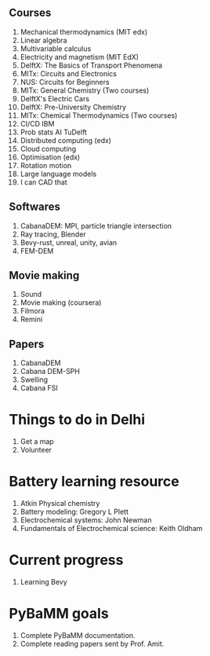 
## Courses

1. Mechanical thermodynamics (MIT edx)
2. Linear algebra
3. Multivariable calculus
4. Electricity and magnetism (MIT EdX)
5. DelftX: The Basics of Transport Phenomena
6. MITx: Circuits and Electronics
7. NUS: Circuits for Beginners
8. MITx: General Chemistry (Two courses)
9. DelftX's Electric Cars
10. DelftX: Pre-University Chemistry
11. MITx: Chemical Thermodynamics (Two courses)
12. CI/CD IBM
13. Prob stats AI TuDelft
14. Distributed computing (edx)
15. Cloud computing
16. Optimisation (edx)
17. Rotation motion
18. Large language models
20. I can CAD that



## Softwares

1. CabanaDEM: MPI, particle triangle intersection
2. Ray tracing, Blender
3. Bevy-rust, unreal, unity, avian
4. FEM-DEM

## Movie making

1. Sound
2. Movie making (coursera)
3. Filmora
4. Remini

## Papers

1. CabanaDEM
2. Cabana DEM-SPH
3. Swelling
4. Cabana FSI


# Things to do in Delhi

1. Get a map
2. Volunteer


# Battery learning resource

1. Atkin Physical chemistry
2. Battery modeling: Gregory L Plett
3. Electrochemical systems: John Newman
4. Fundamentals of Electrochemical science: Keith Oldham
# Current progress

1. Learning Bevy



# PyBaMM goals

1. Complete PyBaMM documentation.
2. Complete reading papers sent by Prof. Amit.
